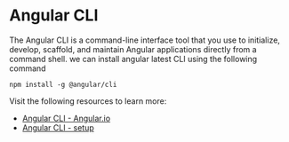 # Angular CLI

The Angular CLI is a command-line interface tool that you use to initialize, develop, scaffold, and maintain Angular applications directly from a command shell. we can install angular latest CLI using the following command

`npm install -g @angular/cli`

Visit the following resources to learn more:

- [Angular CLI - Angular.io](https://angular.io/cli)
- [Angular CLI - setup](https://www.youtube.com/watch?v=mZnzX3J5XKI)
